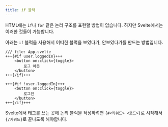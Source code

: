 ```yaml
---
title: if 블럭
---
```


HTML에는 `if`나 `for` 같은 논리 구조를 표현할 방법이 없습니다. 하지만 Svelte에서는 이러한 것들이 가능합니다. 

아래는 `if` 블럭을 사용해서 어떠한 블럭을 보였다가, 안보였다가를 만드는 방법입니다.

```svelte
/// file: App.svelte
+++{#if user.loggedIn}+++
	<button on:click={toggle}>
		로그 아웃
	</button>
+++{/if}+++

+++{#if !user.loggedIn}+++
	<button on:click={toggle}>
		로그인
	</button>
+++{/if}+++
```

Svelte에서 태그를 쓰는 곳에 논리 블럭을 작성하려면 `{#<키워드> <코드>}`로 시작해서 `{/키워드}`로 끝나도록 해야합니다.
